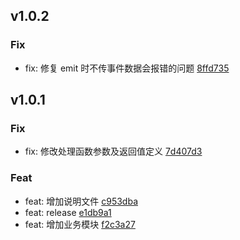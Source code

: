 ## v1.0.2

### Fix
- fix: 修复 emit 时不传事件数据会报错的问题 [8ffd735](https://github.com/x-dirve/event-center/commit/8ffd7359f1044517d11a08f60b778edb70a5622c)

## v1.0.1

### Fix
- fix: 修改处理函数参数及返回值定义 [7d407d3](https://github.com/x-dirve/event-center/commit/7d407d3dcac0fbc679f1f99849cbbb969b100009)

### Feat
- feat: 增加说明文件 [c953dba](https://github.com/x-dirve/event-center/commit/c953dba5cc1580078dc3c6913a0072555f2f1b82)
- feat: release [e1db9a1](https://github.com/x-dirve/event-center/commit/e1db9a13551f87f341d41de9a3be3fb3cf208748)
- feat: 增加业务模块 [f2c3a27](https://github.com/x-dirve/event-center/commit/f2c3a27764b581a1468e61eeddd4c4b66702a137)

